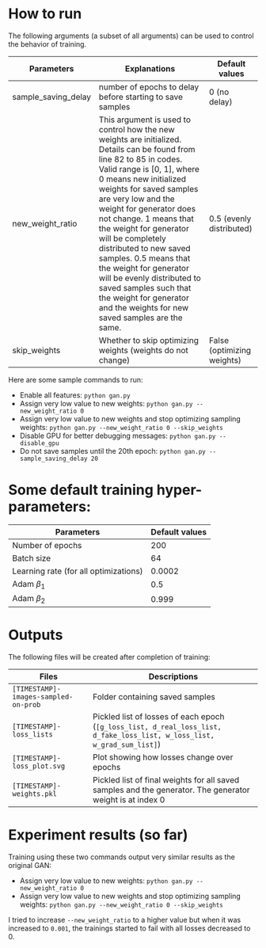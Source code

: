 # How to run

The following arguments (a subset of all arguments) can be used to control the behavior of training.

|Parameters|Explanations|Default values|
|---|---|---|
|sample_saving_delay|number of epochs to delay before starting to save samples|0 (no delay)|
|new_weight_ratio|This argument is used to control how the new weights are initialized. Details can be found from line 82 to 85 in codes. Valid range is [0, 1], where 0 means new initialized weights for saved samples are very low and the weight for generator does not change. 1 means that the weight for generator will be completely distributed to new saved samples. 0.5 means that the weight for generator will be evenly distributed to saved samples such that the weight for generator and the weights for new saved samples are the same.|0.5 (evenly distributed)|
|skip_weights|Whether to skip optimizing weights (weights do not change)|False (optimizing weights)|

Here are some sample commands to run:

- Enable all features: `python gan.py`
- Assign very low value to new weights: `python gan.py --new_weight_ratio 0`
- Assign very low value to new weights and stop optimizing sampling weights: `python gan.py --new_weight_ratio 0 --skip_weights`
- Disable GPU for better debugging messages: `python gan.py --disable_gpu`
- Do not save samples until the 20th epoch: `python gan.py --sample_saving_delay 20`

# Some default training hyper-parameters:

|Parameters|Default values|
|---|---|
|Number of epochs|200|
|Batch size|64|
|Learning rate (for all optimizations)|0.0002|
|Adam $\beta_1$|0.5|
|Adam $\beta_2$|0.999|

# Outputs

The following files will be created after completion of training:

|Files|Descriptions|
|---|---|
|`[TIMESTAMP]-images-sampled-on-prob`|Folder containing saved samples|
|`[TIMESTAMP]-loss_lists`|Pickled list of losses of each epoch (`[g_loss_list, d_real_loss_list, d_fake_loss_list, w_loss_list, w_grad_sum_list]`)|
|`[TIMESTAMP]-loss_plot.svg`|Plot showing how losses change over epochs|
|`[TIMESTAMP]-weights.pkl`|Pickled list of final weights for all saved samples and the generator. The generator weight is at index 0|

# Experiment results (so far)

Training using these two commands output very similar results as the original GAN:
- Assign very low value to new weights: `python gan.py --new_weight_ratio 0`
- Assign very low value to new weights and stop optimizing sampling weights: `python gan.py --new_weight_ratio 0 --skip_weights`

I tried to increase `--new_weight_ratio` to a higher value but when it was increased to `0.001`, the trainings started to fail with all losses decreased to 0.

